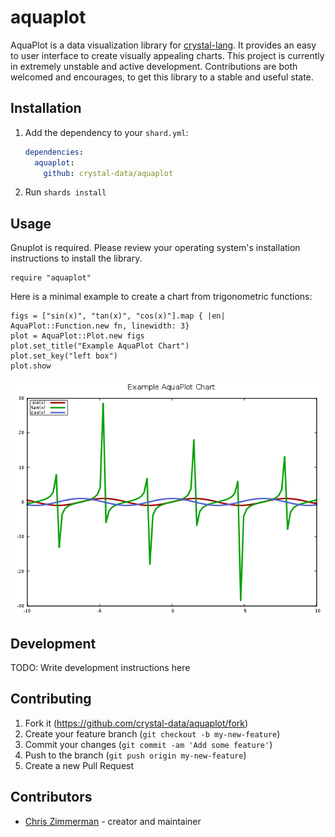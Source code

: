 # aquaplot

AquaPlot is a data visualization library for [crystal-lang](https://crystal-lang.org/).  It provides an easy to user interface to create visually
appealing charts.  This project is currently in extremely unstable and active development.  Contributions are both welcomed and encourages,
to get this library to a stable and useful state.

## Installation

1. Add the dependency to your `shard.yml`:

   ```yaml
   dependencies:
     aquaplot:
       github: crystal-data/aquaplot
   ```

2. Run `shards install`

## Usage

Gnuplot is required.  Please review your operating system's installation
instructions to install the library.

```crystal
require "aquaplot"
```

Here is a minimal example to create a chart from trigonometric functions:

```crystal
figs = ["sin(x)", "tan(x)", "cos(x)"].map { |en| AquaPlot::Function.new fn, linewidth: 3}
plot = AquaPlot::Plot.new figs
plot.set_title("Example AquaPlot Chart")
plot.set_key("left box")
plot.show
```

![aquaplot chart](./static/example_img.png)





## Development

TODO: Write development instructions here

## Contributing

1. Fork it (<https://github.com/crystal-data/aquaplot/fork>)
2. Create your feature branch (`git checkout -b my-new-feature`)
3. Commit your changes (`git commit -am 'Add some feature'`)
4. Push to the branch (`git push origin my-new-feature`)
5. Create a new Pull Request

## Contributors

- [Chris Zimmerman](https://github.com/christopherzimmerman) - creator and maintainer
